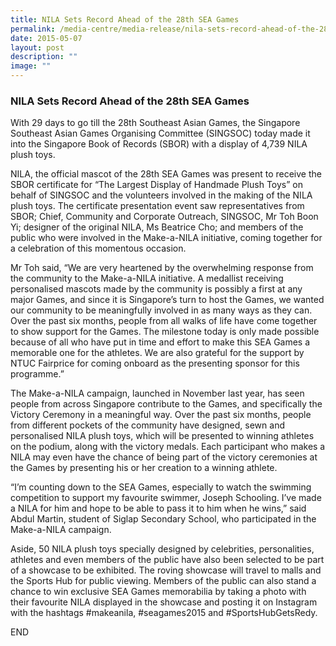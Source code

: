 ```yaml
---
title: NILA Sets Record Ahead of the 28th SEA Games
permalink: /media-centre/media-release/nila-sets-record-ahead-of-the-28th-sea-games/
date: 2015-05-07
layout: post
description: ""
image: ""
---
```

### **NILA Sets Record Ahead of the 28th SEA Games**
With 29 days to go till the 28th Southeast Asian Games, the Singapore Southeast Asian Games Organising Committee (SINGSOC) today made it into the Singapore Book of Records (SBOR) with a display of 4,739 NILA plush toys. 

NILA, the official mascot of the 28th SEA Games was present to receive the SBOR certificate for “The Largest Display of Handmade Plush Toys” on behalf of SINGSOC and the volunteers involved in the making of the NILA plush toys. The certificate presentation event saw representatives from SBOR; Chief, Community and Corporate Outreach, SINGSOC, Mr Toh Boon Yi; designer of the original NILA, Ms Beatrice Cho; and members of the public who were involved in the Make-a-NILA initiative, coming together for a celebration of this momentous occasion.

Mr Toh said, “We are very heartened by the overwhelming response from the community to the Make-a-NILA initiative. A medallist receiving personalised mascots made by the community is possibly a first at any major Games, and since it is Singapore’s turn to host the Games, we wanted our community to be meaningfully involved in as many ways as they can. Over the past six months, people from all walks of life have come together to show support for the Games. The milestone today is only made possible because of all who have put in time and effort to make this SEA Games a memorable one for the athletes. We are also grateful for the support by NTUC Fairprice for coming onboard as the presenting sponsor for this programme.”

The Make-a-NILA campaign, launched in November last year, has seen people from across Singapore contribute to the Games, and specifically the Victory Ceremony in a meaningful way. Over the past six months, people from different pockets of the community have designed, sewn and personalised NILA plush toys, which will be presented to winning athletes on the podium, along with the victory medals. Each participant who makes a NILA may even have the chance of being part of the victory ceremonies at the Games by presenting his or her creation to a winning athlete.

“I’m counting down to the SEA Games, especially to watch the swimming competition to support my favourite swimmer, Joseph Schooling. I’ve made a NILA for him and hope to be able to pass it to him when he wins,” said Abdul Martin, student of Siglap Secondary School, who participated in the Make-a-NILA campaign.

Aside, 50 NILA plush toys specially designed by celebrities, personalities, athletes and even members of the public have also been selected to be part of a showcase to be exhibited. The roving showcase will travel to malls and the Sports Hub for public viewing. Members of the public can also stand a chance to win exclusive SEA Games memorabilia by taking a photo with their favourite NILA displayed in the showcase and posting it on Instagram with the hashtags #makeanila, #seagames2015 and #SportsHubGetsRedy.

END